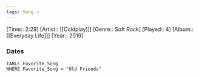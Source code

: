 ```yaml
---
tags: Song ⭐ 
---
```

[Time:: 2:29]
[Artist:: [[Coldplay]]]
[Genre:: Soft Rock]
[Played:: 4]
[Album:: [[Everyday Life]]]
[Year:: 2019]
### Dates
````dataview
TABLE Favorite_Song
WHERE Favorite_Song = "Old Friends"
````